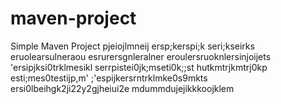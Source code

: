 # maven-project

Simple Maven Project
pjeiojlmneij
ersp;kerspi;k
seri;kseirks
eruolearsulneraou
esrurersgnleralner
eroulersruoknlersinjoijets
'ersipjksi0trklmesikl
serrpistei0jk;mseti0k;;st
hutkmtrjkmtrj0kp
esti;mes0testijp,m'
;'espijkersrntrklmke0s9mkts
ersi0lbeihgk2ji22y2gjheiui2e
mdummdujejikkkoojklem
